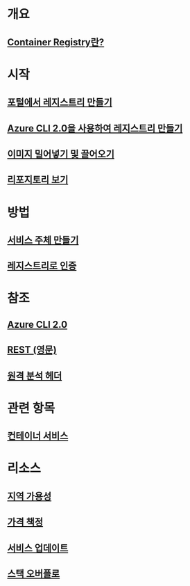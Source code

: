 # 개요

## [Container Registry란?](container-registry-intro.md)

# 시작
## [포털에서 레지스트리 만들기](container-registry-get-started-portal.md)
## [Azure CLI 2.0을 사용하여 레지스트리 만들기](container-registry-get-started-azure-cli.md)
## [이미지 밀어넣기 및 끌어오기](container-registry-get-started-docker-cli.md)
## [리포지토리 보기](container-registry-repositories.md)

# 방법

## [서비스 주체 만들기](../azure-resource-manager/resource-group-create-service-principal-portal.md?toc=%2fazure%2fcontainer-registry%2ftoc.json)
## [레지스트리로 인증](container-registry-authentication.md)

# 참조

## [Azure CLI 2.0](/cli/azure/acr)
## [REST (영문)](/rest/api/containerregistry)
## [원격 분석 헤더](container-registry-headers.md)

# 관련 항목

## [컨테이너 서비스](/azure/container-service/)

# 리소스
## [지역 가용성](https://azure.microsoft.com/regions/services/)
## [가격 책정](https://azure.microsoft.com/pricing/details/container-registry/)
## [서비스 업데이트](https://azure.microsoft.com/en-us/updates/?product=container-registry&updatetype=&platform=)
## [스택 오버플로](http://stackoverflow.com/questions/tagged/azure-container-registry)
